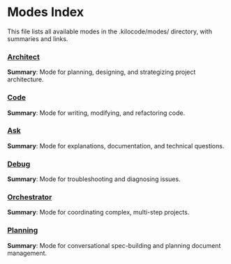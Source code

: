 # Modes Index

This file lists all available modes in the .kilocode/modes/ directory, with summaries and links.

### [Architect](modes/architect.md)
**Summary**: Mode for planning, designing, and strategizing project architecture.

### [Code](modes/code.md)
**Summary**: Mode for writing, modifying, and refactoring code.

### [Ask](modes/ask.md)
**Summary**: Mode for explanations, documentation, and technical questions.

### [Debug](modes/debug.md)
**Summary**: Mode for troubleshooting and diagnosing issues.

### [Orchestrator](modes/orchestrator.md)
**Summary**: Mode for coordinating complex, multi-step projects.

### [Planning](modes/planning.md)
**Summary**: Mode for conversational spec-building and planning document management.